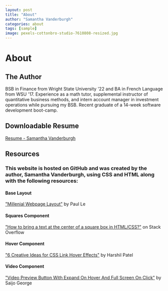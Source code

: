```yaml
---
layout: post
title: "About"
author: "Samantha Vanderburgh"
categories: about
tags: [sample]
image: pexels-cottonbro-studio-7610808-resized.jpg
---
```


<h1>About</h1>

<h2>The Author</h2>
<p>BSB in Finance from Wright State University '22 and BA in French Language from WSU '17. Experience as a math tutor, supplemental instructor of quantitative business methods, and intern account manager in investment operations while pursuing my BSB. Recent graduate of a 14-week software development boot-camp.</p>

<h2 class="rainbow-text">Downloadable Resume</h2>
<p><a href="./assets/Resume - Samantha Vanderburgh.pdf" download>Resume - Samantha Vanderburgh</a></p>

<h2>Resources</h2>
<h3>This website is hosted on GitHub and was created by the author, Samantha Vanderburgh, using CSS and HTML along with the following resources:</h3>

<h4>Base Layout</h4>
<p><a href="https://github.com/LeNPaul/Millennial" target="_blank">"Millenial Webpage Layout"</a> by Paul Le</p>

<h4>Squares Component</h4>
<p><a href="https://stackoverflow.com/questions/46351635/how-to-bring-a-text-at-the-center-of-a-square-box-in-html-css" target="_blank">"How to bring a text at the center of a square box in HTML/CSS?"</a> on Stack Overflow</p>

<h4>Hover Component</h4>
<p><a href="https://css-tricks.com/css-link-hover-effects/" target="_blank">"6 Creative Ideas for CSS Link Hover Effects"</a> by Harshil Patel<p>

<h4>Video Component</h4>
<p><a href="https://codemyui.com/video-preview-button-with-expand-on-hover-and-full-screen-on-click/" target="_blank">"Video Preview Button With Expand On Hover And Full Screen On Click"</a> by Saijo George</p>
